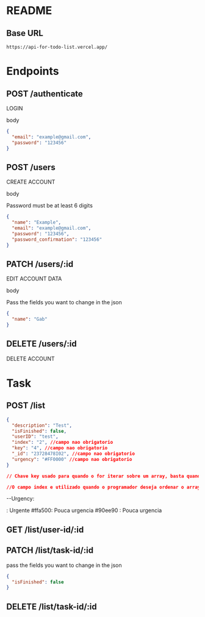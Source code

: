 # README

## Base URL

```
https://api-for-todo-list.vercel.app/
```

# Endpoints

## POST /authenticate

LOGIN

body

```json
{
  "email": "example@gmail.com",
  "password": "123456"
}
```

## POST /users

CREATE ACCOUNT

body

Password must be at least 6 digits

```json
{
  "name": "Example",
  "email": "example@gmail.com",
  "password": "123456",
  "password_confirmation": "123456"
}
```

## PATCH /users/:id

EDIT ACCOUNT DATA

body

Pass the fields you want to change in the json

```json
{
  "name": "Gab"
}
```

## DELETE /users/:id

DELETE ACCOUNT

# Task

## POST /list

```json
{
  "description": "Test",
  "isFinished": false,
  "userID": "test",
  "index": "2", //campo nao obrigatorio
  "key": "4", //campo nao obrigatorio
  "_id": "23728478I02", //campo nao obrigatorio
  "urgency": "#FF0000" //campo nao obrigatorio
}

// Chave key usado para quando o for iterar sobre um array, basta quando for adicionar o item no backend enviar um numero aleatorio. Obs: os numeros nao podem se repetir,

//O campo index e utilizado quando o programador deseja ordenar o array no frontend
```

--Urgency:

   <div color="#FF0000" border-radius="1em" width="1em" height="1em"></div>: Urgente
   #ffa500: Pouca urgencia
   #90ee90 : Pouca urgencia

## GET /list/user-id/:id

## PATCH /list/task-id/:id

pass the fields you want to change in the json

```json
{
  "isFinished": false
}
```

## DELETE /list/task-id/:id
